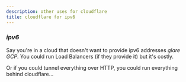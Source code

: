 ```yaml
---
description: other uses for cloudflare
title: cloudflare for ipv6
---
```


### _ipv6_

Say you're in a cloud that doesn't want to provide ipv6 addresses _glare GCP_.
You could run Load Balancers (if they provide it)
but it's costly.

Or if you could tunnel everything over HTTP,
you could run everything behind cloudflare...
